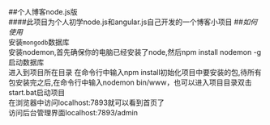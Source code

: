 ##个人博客node.js版<br>
####此项目为个人初学node.js和angular.js自己开发的一个博客小项目
##*如何使用*<br>
安装`mongodb`数据库<br>
安装nodemon,首先确保你的电脑已经安装了node,然后npm install nodemon -g<br>
启动数据库 <br>
进入到项目所在目录 在命令行中输入npm install初始化项目中要安装的包,待所有包安装完之后,在命令行中输入nodemon bin/www，也可以进入项目目录双击start.bat启动项目<br>
在浏览器中访问localhost:7893就可以看到首页了 <br>
访问后台管理界面localhost:7893/admin<br>

